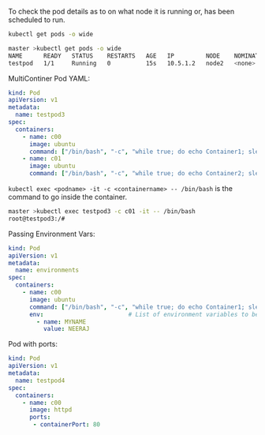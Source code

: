 To check the pod details as to on what node it is running or, has been scheduled to run.

```Bash
kubectl get pods -o wide
```

```Bash
master >kubectl get pods -o wide
NAME      READY   STATUS    RESTARTS   AGE   IP         NODE    NOMINATED NODE   READINESS GATES
testpod   1/1     Running   0          15s   10.5.1.2   node2   <none>           <none>
```

MultiContiner Pod YAML:

```YAML
kind: Pod
apiVersion: v1
metadata:
  name: testpod3
spec:
  containers:
    - name: c00
      image: ubuntu
      command: ["/bin/bash", "-c", "while true; do echo Container1; sleep 5 ; done"]
    - name: c01
      image: ubuntu
      command: ["/bin/bash", "-c", "while true; do echo Container2; sleep 5 ; done"]
```

`kubectl exec <podname> -it -c <containername> -- /bin/bash` is the command to go inside the container.

```bash
master >kubectl exec testpod3 -c c01 -it -- /bin/bash
root@testpod3:/#
```


Passing Environment Vars:

```YAML
kind: Pod
apiVersion: v1
metadata:
  name: environments
spec:
  containers:
    - name: c00
      image: ubuntu
      command: ["/bin/bash", "-c", "while true; do echo Container1; sleep 5 ; done"]
      env:                        # List of environment variables to be used inside the pod
        - name: MYNAME
          value: NEERAJ
```

Pod with ports:

```YAML
kind: Pod
apiVersion: v1
metadata:
  name: testpod4
spec:
  containers:
    - name: c00
      image: httpd
      ports:
       - containerPort: 80  
```

